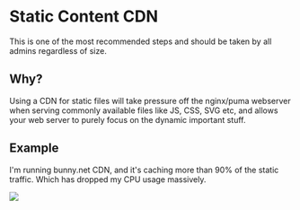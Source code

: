 # Static Content CDN

This is one of the most recommended steps and should be taken by all admins regardless of size.

## Why?

Using a CDN for static files will take pressure off the nginx/puma webserver when serving commonly available files like JS, CSS, SVG etc, and allows your web server to purely focus on the dynamic important stuff.

## Example

I'm running bunny.net CDN, and it's caching more than 90% of the static traffic. Which has dropped my CPU usage massively.

![](https://lh5.googleusercontent.com/ucfgaozaJzDk6s35KCfdgrV-lJMT3k4Vc99BDNAx1K3\_PVg977mIHzuAMg-Vg\_Ji7Khtgln9LXRgQu1dEvJr7sK1kgNf7YcHoM9cT9vXVyyTbf9vOAoLMZUp292WDEzkNw6IfJdCOaiE98TkeJC7l2sksOGsTnNV5rcB4hzfzJCnICquE7Te-UrOzLejzw)
